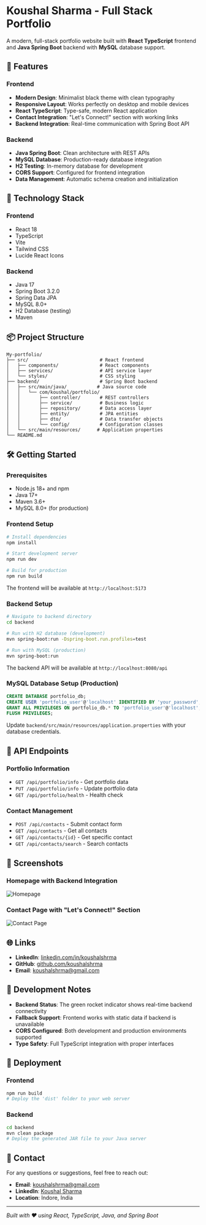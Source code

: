 # Koushal Sharma - Full Stack Portfolio

A modern, full-stack portfolio website built with **React TypeScript** frontend and **Java Spring Boot** backend with **MySQL** database support.

## 🌟 Features

### Frontend
- **Modern Design**: Minimalist black theme with clean typography
- **Responsive Layout**: Works perfectly on desktop and mobile devices
- **React TypeScript**: Type-safe, modern React application
- **Contact Integration**: "Let's Connect!" section with working links
- **Backend Integration**: Real-time communication with Spring Boot API

### Backend
- **Java Spring Boot**: Clean architecture with REST APIs
- **MySQL Database**: Production-ready database integration
- **H2 Testing**: In-memory database for development
- **CORS Support**: Configured for frontend integration
- **Data Management**: Automatic schema creation and initialization

## 🚀 Technology Stack

### Frontend
- React 18
- TypeScript
- Vite
- Tailwind CSS
- Lucide React Icons

### Backend
- Java 17
- Spring Boot 3.2.0
- Spring Data JPA
- MySQL 8.0+
- H2 Database (testing)
- Maven

## 📦 Project Structure

```
My-portfolio/
├── src/                          # React frontend
│   ├── components/               # React components
│   ├── services/                 # API service layer
│   └── styles/                   # CSS styling
├── backend/                      # Spring Boot backend
│   ├── src/main/java/           # Java source code
│   │   └── com/koushal/portfolio/
│   │       ├── controller/       # REST controllers
│   │       ├── service/          # Business logic
│   │       ├── repository/       # Data access layer
│   │       ├── entity/           # JPA entities
│   │       ├── dto/              # Data transfer objects
│   │       └── config/           # Configuration classes
│   └── src/main/resources/      # Application properties
└── README.md
```

## 🛠️ Getting Started

### Prerequisites
- Node.js 18+ and npm
- Java 17+
- Maven 3.6+
- MySQL 8.0+ (for production)

### Frontend Setup

```bash
# Install dependencies
npm install

# Start development server
npm run dev

# Build for production
npm run build
```

The frontend will be available at `http://localhost:5173`

### Backend Setup

```bash
# Navigate to backend directory
cd backend

# Run with H2 database (development)
mvn spring-boot:run -Dspring-boot.run.profiles=test

# Run with MySQL (production)
mvn spring-boot:run
```

The backend API will be available at `http://localhost:8080/api`

### MySQL Database Setup (Production)

```sql
CREATE DATABASE portfolio_db;
CREATE USER 'portfolio_user'@'localhost' IDENTIFIED BY 'your_password';
GRANT ALL PRIVILEGES ON portfolio_db.* TO 'portfolio_user'@'localhost';
FLUSH PRIVILEGES;
```

Update `backend/src/main/resources/application.properties` with your database credentials.

## 🔗 API Endpoints

### Portfolio Information
- `GET /api/portfolio/info` - Get portfolio data
- `PUT /api/portfolio/info` - Update portfolio data
- `GET /api/portfolio/health` - Health check

### Contact Management
- `POST /api/contacts` - Submit contact form
- `GET /api/contacts` - Get all contacts
- `GET /api/contacts/{id}` - Get specific contact
- `GET /api/contacts/search` - Search contacts

## 🎨 Screenshots

### Homepage with Backend Integration
![Homepage](https://github.com/user-attachments/assets/1213c038-1a4f-4bd4-8d5b-51cddaa54a53)

### Contact Page with "Let's Connect!" Section
![Contact Page](https://github.com/user-attachments/assets/3a4940b9-9a2f-4ce9-90e1-daa6c485d862)

## 🌐 Links

- **LinkedIn**: [linkedin.com/in/koushalshrma](https://www.linkedin.com/in/koushalshrma)
- **GitHub**: [github.com/koushalshrma](https://github.com/koushalshrma)
- **Email**: [koushalshrma@gmail.com](mailto:koushalshrma@gmail.com)

## 📝 Development Notes

- **Backend Status**: The green rocket indicator shows real-time backend connectivity
- **Fallback Support**: Frontend works with static data if backend is unavailable
- **CORS Configured**: Both development and production environments supported
- **Type Safety**: Full TypeScript integration with proper interfaces

## 🚀 Deployment

### Frontend
```bash
npm run build
# Deploy the 'dist' folder to your web server
```

### Backend
```bash
cd backend
mvn clean package
# Deploy the generated JAR file to your Java server
```

## 📧 Contact

For any questions or suggestions, feel free to reach out:

- **Email**: koushalshrma@gmail.com
- **LinkedIn**: [Koushal Sharma](https://www.linkedin.com/in/koushalshrma)
- **Location**: Indore, India

---

*Built with ❤️ using React, TypeScript, Java, and Spring Boot*
